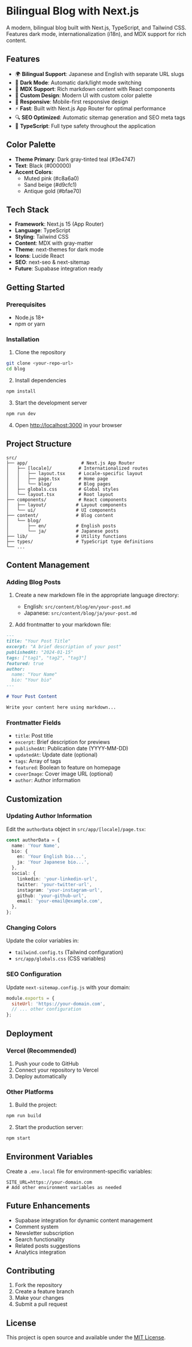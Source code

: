 # Bilingual Blog with Next.js

A modern, bilingual blog built with Next.js, TypeScript, and Tailwind CSS. Features dark mode, internationalization (i18n), and MDX support for rich content.

## Features

- 🌍 **Bilingual Support**: Japanese and English with separate URL slugs
- 🌙 **Dark Mode**: Automatic dark/light mode switching
- 📝 **MDX Support**: Rich markdown content with React components
- 🎨 **Custom Design**: Modern UI with custom color palette
- 📱 **Responsive**: Mobile-first responsive design
- ⚡ **Fast**: Built with Next.js App Router for optimal performance
- 🔍 **SEO Optimized**: Automatic sitemap generation and SEO meta tags
- 🎯 **TypeScript**: Full type safety throughout the application

## Color Palette

- **Theme Primary**: Dark gray-tinted teal (#3e4747)
- **Text**: Black (#000000)
- **Accent Colors**:
  - Muted pink (#c8a6a0)
  - Sand beige (#d9cfc1)
  - Antique gold (#bfae70)

## Tech Stack

- **Framework**: Next.js 15 (App Router)
- **Language**: TypeScript
- **Styling**: Tailwind CSS
- **Content**: MDX with gray-matter
- **Theme**: next-themes for dark mode
- **Icons**: Lucide React
- **SEO**: next-seo & next-sitemap
- **Future**: Supabase integration ready

## Getting Started

### Prerequisites

- Node.js 18+ 
- npm or yarn

### Installation

1. Clone the repository
```bash
git clone <your-repo-url>
cd blog
```

2. Install dependencies
```bash
npm install
```

3. Start the development server
```bash
npm run dev
```

4. Open [http://localhost:3000](http://localhost:3000) in your browser

## Project Structure

```
src/
├── app/                    # Next.js App Router
│   ├── [locale]/          # Internationalized routes
│   │   ├── layout.tsx     # Locale-specific layout
│   │   ├── page.tsx       # Home page
│   │   └── blog/          # Blog pages
│   ├── globals.css        # Global styles
│   └── layout.tsx         # Root layout
├── components/            # React components
│   ├── layout/           # Layout components
│   └── ui/               # UI components
├── content/              # Blog content
│   └── blog/
│       ├── en/           # English posts
│       └── ja/           # Japanese posts
├── lib/                  # Utility functions
├── types/                # TypeScript type definitions
└── ...
```

## Content Management

### Adding Blog Posts

1. Create a new markdown file in the appropriate language directory:
   - English: `src/content/blog/en/your-post.md`
   - Japanese: `src/content/blog/ja/your-post.md`

2. Add frontmatter to your markdown file:
```markdown
---
title: "Your Post Title"
excerpt: "A brief description of your post"
publishedAt: "2024-01-15"
tags: ["tag1", "tag2", "tag3"]
featured: true
author:
  name: "Your Name"
  bio: "Your bio"
---

# Your Post Content

Write your content here using markdown...
```

### Frontmatter Fields

- `title`: Post title
- `excerpt`: Brief description for previews
- `publishedAt`: Publication date (YYYY-MM-DD)
- `updatedAt`: Update date (optional)
- `tags`: Array of tags
- `featured`: Boolean to feature on homepage
- `coverImage`: Cover image URL (optional)
- `author`: Author information

## Customization

### Updating Author Information

Edit the `authorData` object in `src/app/[locale]/page.tsx`:

```typescript
const authorData = {
  name: 'Your Name',
  bio: {
    en: 'Your English bio...',
    ja: 'Your Japanese bio...',
  },
  social: {
    linkedin: 'your-linkedin-url',
    twitter: 'your-twitter-url',
    instagram: 'your-instagram-url',
    github: 'your-github-url',
    email: 'your-email@example.com',
  },
};
```

### Changing Colors

Update the color variables in:
- `tailwind.config.ts` (Tailwind configuration)
- `src/app/globals.css` (CSS variables)

### SEO Configuration

Update `next-sitemap.config.js` with your domain:

```javascript
module.exports = {
  siteUrl: 'https://your-domain.com',
  // ... other configuration
};
```

## Deployment

### Vercel (Recommended)

1. Push your code to GitHub
2. Connect your repository to Vercel
3. Deploy automatically

### Other Platforms

1. Build the project:
```bash
npm run build
```

2. Start the production server:
```bash
npm start
```

## Environment Variables

Create a `.env.local` file for environment-specific variables:

```
SITE_URL=https://your-domain.com
# Add other environment variables as needed
```

## Future Enhancements

- Supabase integration for dynamic content management
- Comment system
- Newsletter subscription
- Search functionality
- Related posts suggestions
- Analytics integration

## Contributing

1. Fork the repository
2. Create a feature branch
3. Make your changes
4. Submit a pull request

## License

This project is open source and available under the [MIT License](LICENSE).
